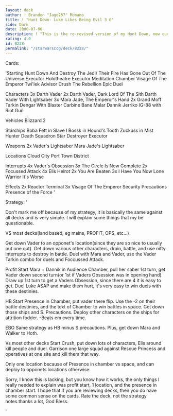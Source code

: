 ```yaml
---
layout: deck
author: ! Brandon "Jago257" Romano
title: ! "Hunt Down- Luke Likes Being Evil 3 0"
side: Dark
date: 2000-07-06
description: ! "This is the re-revised version of my Hunt Down, now currently 8-1 in tournament play, the one loss was only by 11."
rating: 4.0
id: 8228
permalink: "/starwarsccg/deck/8228/"
---
```

Cards: 

'Starting
Hunt Down And Destroy The Jedi/ Their Fire Has Gone Out Of The Universe
Executor Holotheatre
Executor Meditation Chamber
Visage Of The Emperor
Twi'lek Advisor
Crush The Rebellion
Epic Duel

Characters
3x Darth Vader
2x Darth Vader, Dark Lord Of The Sith
Darth Vader With Lightsaber
3x Mara Jade, The Emperor's Hand
2x Grand Moff Tarkin
Dengar With Blaster Carbine
Bane Malar
Dannik Jerriko
IG-88 with Riot Gun

Vehicles
Blizzard 2

Starships
Boba Fett in Slave I
Bossk in Hound's Tooth
Zuckuss in Mist Hunter
Death Squadron Star Destroyer
Executor

Weapons
2x Vader's Lightsaber
Mara Jade's Lightsaber

Locations
Cloud City Port Town District

Interrupts
4x Vader's Obsession
3x The Circle Is Now Complete
2x Focussed Attack
4x Elis Helrot
2x You Are Beaten
3x I Have You Now
Lone Warrior
It's Worse

Effects
2x Reactor Terminal
3x Visage Of The Emperor
Security Precautions
Presence of the Force
'

Strategy: '

Don't mark me off because of my strategy, it is basically the same against all decks and is very simple.
I will explain some things that my be questionable.

VS most decks(land based, eg mains, PROFIT, OPS, etc...)

Get down Vader to an opponet's location(since they are so nice to usually put one out). Get down various other characters, drain, battle, and use nifty interrupts to destroy in battle. Duel with Mara and Vader, use the Vader Tarkin combo for duels and Foccussed Attack.

Profit
Start Mara + Dannik in Audience Chamber, pull her saber 1st turn, get Vader down second turn(or 1st if Vaders Obsession was in opening hand)
Draw up 1st turn to get a Vaders Obsession, since there are 4 it is easy to get. Duel Luke ASAP and make them hurt, it's very easy to win duels with these destinies.

HB
Start Presence in Chamber, put vader there flip. Use the -2 on their battle destinies, and the text of Chamber to win battles in space.
Get down those ships and S. Precautions. Deploy other characters on the ships for attrition fodder.
-Beats em every time.

EBO
Same strategy as HB minus S.precautions.
Plus, get down Mara and Walker to Hoth.

Vs most other decks
Start Crush, put down lots of characters, Elis around kill people and duel. Garrison one large squad against Rescue Princess and operatives at one site and kill them that way.

Only one location because of Presence in chamber vs space, and can deploy to opponets locations otherwise.

Sorry, I know this is lacking, but you know how it works, the only things I really needed to explain was profit start, 1 location, and the presence in chamber start.
I hope that if you are reviewing decks, then you do have some common sense on the cards.
Rate the deck, not the strategy notes.thanks a lot, God Bless.

'
